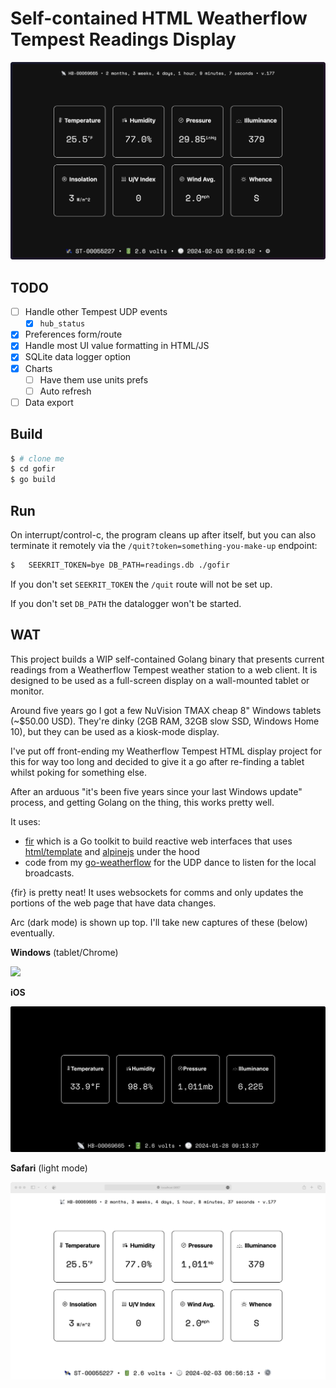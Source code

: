 # Self-contained HTML Weatherflow Tempest Readings Display

![](imgs/arc.png)

## TODO

- [ ] Handle other Tempest UDP events
  - [X] `hub_status` 
- [X] Preferences form/route
- [X] Handle most UI value formatting in HTML/JS
- [X] SQLite data logger option
- [X] Charts
  - [ ] Have them use units prefs
  - [ ] Auto refresh
- [ ] Data export

## Build

```bash
$ # clone me
$ cd gofir
$ go build
```

## Run

On interrupt/control-c, the program cleans up after itself, but you can also terminate it remotely via the `/quit?token=something-you-make-up` endpoint:

```bash
$   SEEKRIT_TOKEN=bye DB_PATH=readings.db ./gofir
```

If you don't set `SEEKRIT_TOKEN` the `/quit` route will not be set up.

If you don't set `DB_PATH` the datalogger won't be started.

## WAT

This project builds a WIP self-contained Golang binary that presents current readings from a Weatherflow Tempest weather station to a web client. It is designed to be used as a full-screen display on a wall-mounted tablet or monitor.

Around five years go I got a few NuVision TMAX cheap 8" Windows tablets (~$50.00 USD). They're dinky (2GB RAM, 32GB slow SSD, Windows Home 10), but they can be used as a kiosk-mode display.

I've put off front-ending my Weatherflow Tempest HTML display project for this for way too long and decided to give it a go after re-finding a tablet whilst poking for something else.

After an arduous "it's been five years since your last Windows update" process, and getting Golang on the thing, this works pretty well.

It uses:

- [fir](https://github.com/livefir/fir/) which is a Go toolkit to build reactive web interfaces that uses [html/template](https://pkg.go.dev/html/template) and [alpinejs](https://alpinejs.dev/) under the hood
- code from my [go-weatherflow](https://github.com/hrbrmstr/go-weatherflow) for the UDP dance to listen for the local broadcasts.

{fir} is pretty neat! It uses websockets for comms and only updates the portions of the web page that have data changes.

Arc (dark mode) is shown up top. I'll take new captures of these (below) eventually.

**Windows** (tablet/Chrome)

![](imgs/tablet.png)

**iOS**

![](imgs/iphone.jpg)

**Safari** (light mode)

![](imgs/safari.png)
